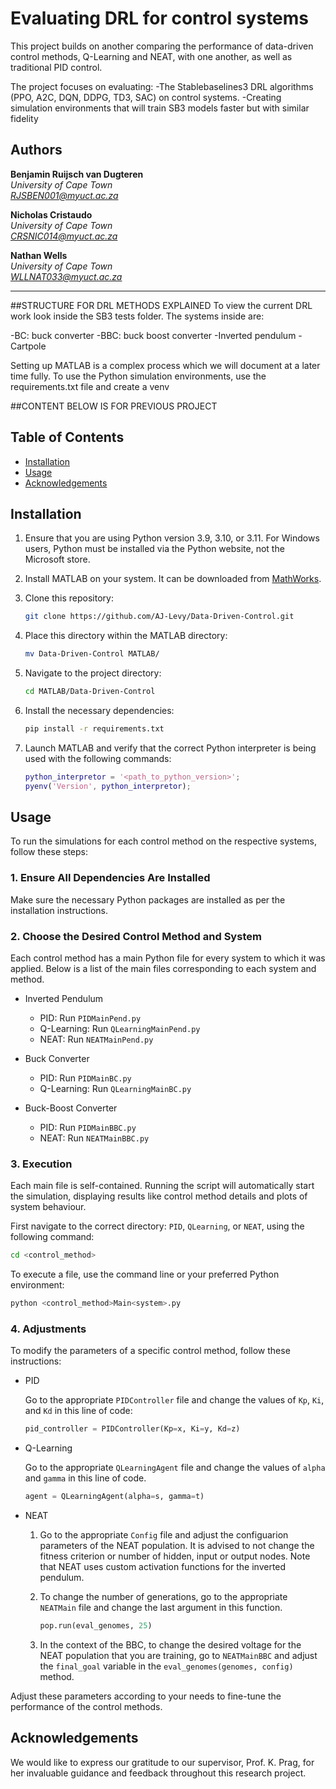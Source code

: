 # Evaluating DRL for control systems

This project builds on another comparing the performance of data-driven control methods, Q-Learning and NEAT, with one another, as well as traditional PID control.

The project focuses on evaluating:
-The Stablebaselines3 DRL algorithms (PPO, A2C, DQN, DDPG, TD3, SAC) on control systems.
-Creating simulation environments that will train SB3 models faster but with similar fidelity

## Authors
**Benjamin Ruijsch van Dugteren**<br>
*University of Cape Town* <br>
*RJSBEN001@myuct.ac.za*
<br>

**Nicholas Cristaudo**<br>
*University of Cape Town* <br>
*CRSNIC014@myuct.ac.za*

**Nathan Wells**<br>
*University of Cape Town* <br>
*WLLNAT033@myuct.ac.za*
___

##STRUCTURE FOR DRL METHODS EXPLAINED
To view the current DRL work look inside the SB3 tests folder.
The systems inside are:

-BC: buck converter
-BBC: buck boost converter
-Inverted pendulum
-Cartpole

Setting up MATLAB is a complex process which we will document at a later time fully.
To use the Python simulation environments, use the requirements.txt file and create a venv



##CONTENT BELOW IS FOR PREVIOUS PROJECT
## Table of Contents
- [Installation](#installation)
- [Usage](#usage)
- [Acknowledgements](#acknowledgements)

## Installation

1. Ensure that you are using Python version 3.9, 3.10, or 3.11. For Windows users, Python must be installed via the Python website, not the Microsoft store.

2. Install MATLAB on your system. It can be downloaded from [MathWorks](https://www.mathworks.com/products/matlab.html).

3. Clone this repository:
    ```bash
   git clone https://github.com/AJ-Levy/Data-Driven-Control.git
    ```

4. Place this directory within the MATLAB directory:
   ```bash
   mv Data-Driven-Control MATLAB/
   ```
   
5. Navigate to the project directory:
    ```bash
    cd MATLAB/Data-Driven-Control
    ```
    
6. Install the necessary dependencies:
    ```bash
    pip install -r requirements.txt
    ```

7. Launch MATLAB and verify that the correct Python interpreter is being used with the following commands:
    ```MATLAB
    python_interpretor = '<path_to_python_version>';
    pyenv('Version', python_interpretor);
    ```
    
## Usage

To run the simulations for each control method on the respective systems, follow these steps:

### 1. Ensure All Dependencies Are Installed
Make sure the necessary Python packages are installed as per the installation instructions.

### 2. Choose the Desired Control Method and System
Each control method has a main Python file for every system to which it was applied. Below is a list of the main files corresponding to each system and method. 

 - Inverted Pendulum

    - PID: Run `PIDMainPend.py`
    - Q-Learning: Run `QLearningMainPend.py`
    - NEAT: Run `NEATMainPend.py` 

- Buck Converter

    - PID: Run `PIDMainBC.py`
    - Q-Learning: Run `QLearningMainBC.py`

- Buck-Boost Converter

    - PID: Run `PIDMainBBC.py`
    - NEAT: Run `NEATMainBBC.py`

### 3. Execution
Each main file is self-contained. Running the script will automatically start the simulation, displaying results like control method details and plots of system behaviour. 

First navigate to the correct directory: `PID`, `QLearning`, or `NEAT`, using the following command:
```bash
cd <control_method>
```

To execute a file, use the command line or your preferred Python environment:
```bash
python <control_method>Main<system>.py
```

### 4. Adjustments

To modify the parameters of a specific control method, follow these instructions:

- PID

    Go to the appropriate `PIDController` file and change the values of `Kp`, `Ki`, and `Kd` in this line of code:
    ```python
    pid_controller = PIDController(Kp=x, Ki=y, Kd=z)
    ```

- Q-Learning

    Go to the appropriate `QLearningAgent` file and change the values of `alpha` and `gamma` in this line of code.
    ```python
    agent = QLearningAgent(alpha=s, gamma=t) 
    ```

- NEAT
  
    1. Go to the appropriate `Config` file and adjust the configuarion parameters of the NEAT population. It is advised to not          change the fitness criterion or number of hidden, input or output nodes. Note that NEAT uses custom activation functions         for the inverted pendulum.

    2. To change the number of generations, go to the appropriate `NEATMain` file and change the last argument in this function.
       ```python
       pop.run(eval_genomes, 25)
       ```

    3. In the context of the BBC, to change the desired voltage for the NEAT population that you are training, go to 
       `NEATMainBBC` and adjust the `final_goal` variable in the `eval_genomes(genomes, config)` method. 

Adjust these parameters according to your needs to fine-tune the performance of the control methods.

## Acknowledgements

We would like to express our gratitude to our supervisor, Prof. K. Prag, for her invaluable guidance and feedback throughout this research project.

  
